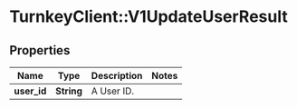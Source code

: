 # TurnkeyClient::V1UpdateUserResult

## Properties
Name | Type | Description | Notes
------------ | ------------- | ------------- | -------------
**user_id** | **String** | A User ID. | 

